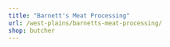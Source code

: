 ```yaml
---
title: "Barnett's Meat Processing"
url: /west-plains/barnetts-meat-processing/
shop: butcher
---
```

